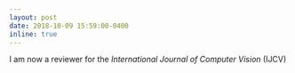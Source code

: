 ```yaml
---
layout: post
date: 2018-10-09 15:59:00-0400
inline: true
---
```


I am now a reviewer for the *International Journal of Computer Vision* (IJCV)
